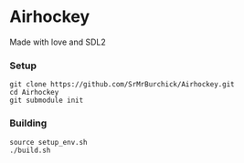 # Airhockey
Made with love and SDL2

### Setup

````
git clone https://github.com/SrMrBurchick/Airhockey.git
cd Airhockey
git submodule init
````

### Building
````
source setup_env.sh
./build.sh
````
